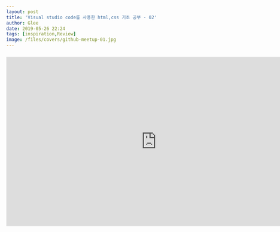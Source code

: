 ```yaml
---
layout: post
title: 'Visual studio code를 사용한 html,css 기초 공부 - 02'
author: Glee
date: 2019-05-26 22:24
tags: [inspiration,Review]
image: /files/covers/github-meetup-01.jpg
---
```


#####





<iframe style="border: 1px solid rgba(0, 0, 0, 0.1);" width="800" height="450" src="https://www.figma.com/embed?embed_host=share&url=https%3A%2F%2Fwww.figma.com%2Fproto%2Fg3FNmpad1MRCnPR1bW4zWR%2F2023_year-end%3Fpage-id%3D511%253A1961%26type%3Ddesign%26node-id%3D511-1963%26viewport%3D2605%252C842%252C0.47%26t%3D8RsUAC9RZDNToKlu-1%26scaling%3Dmin-zoom%26mode%3Ddesign" allowfullscreen></iframe>
